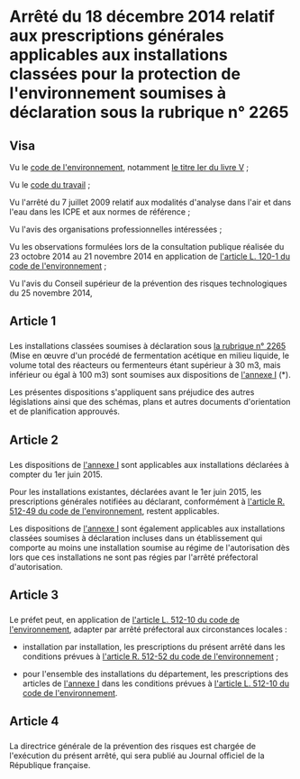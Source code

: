 # Arrêté du 18 décembre 2014 relatif aux prescriptions générales applicables aux installations classées pour la protection de l'environnement soumises à déclaration sous la rubrique n° 2265

## Visa

Vu le [code de l'environnement](https://www.legifrance.gouv.fr/affichCode.do?cidTexte=LEGITEXT000006074220&dateTexte=29990101&categorieLien=cid), notamment [le titre Ier du livre V](https://aida.ineris.fr/consultation_document/1783) ;

Vu le [code du travail](https://www.legifrance.gouv.fr/affichCode.do?cidTexte=LEGITEXT000006072050&dateTexte=29990101&categorieLien=cid) ;

Vu l'arrêté du 7 juillet 2009 relatif aux modalités d'analyse dans l'air et dans l'eau dans les ICPE et aux normes de référence ;

Vu l'avis des organisations professionnelles intéressées ;

Vu les observations formulées lors de la consultation publique réalisée du 23 octobre 2014 au 21 novembre 2014 en application de [l'article L. 120-1 du code de l'environnement](https://aida.ineris.fr/consultation_document/1759#Article_L._120-1) ;

Vu l'avis du Conseil supérieur de la prévention des risques technologiques du 25 novembre 2014,

## Article 1

### 

Les installations classées soumises à déclaration sous [la rubrique n° 2265](https://aida.ineris.fr/consultation_document/10581) (Mise en œuvre d'un procédé de fermentation acétique en milieu liquide, le volume total des réacteurs ou fermenteurs étant supérieur à 30 m3, mais inférieur ou égal à 100 m3) sont soumises aux dispositions de [l'annexe I](#annexe-i :-prescriptions-générales-applicables-aux-installations-classées-pour-la-protection-de-l’environnement-soumises-à-déclaration-sous-la-rubrique-n°-2265) (*).

Les présentes dispositions s'appliquent sans préjudice des autres législations ainsi que des schémas, plans et autres documents d'orientation et de planification approuvés.

## Article 2

### 

Les dispositions de [l'annexe I](#annexe-i :-prescriptions-générales-applicables-aux-installations-classées-pour-la-protection-de-l’environnement-soumises-à-déclaration-sous-la-rubrique-n°-2265) sont applicables aux installations déclarées à compter du 1er juin 2015.

Pour les installations existantes, déclarées avant le 1er juin 2015, les prescriptions générales notifiées au déclarant, conformément à [l'article R. 512-49 du code de l'environnement](https://aida.ineris.fr/consultation_document/1783#Article_R_512_49), restent applicables.

Les dispositions de [l'annexe I](#annexe-i :-prescriptions-générales-applicables-aux-installations-classées-pour-la-protection-de-l’environnement-soumises-à-déclaration-sous-la-rubrique-n°-2265) sont également applicables aux installations classées soumises à déclaration incluses dans un établissement qui comporte au moins une installation soumise au régime de l'autorisation dès lors que ces installations ne sont pas régies par l'arrêté préfectoral d'autorisation.

## Article 3

### 

Le préfet peut, en application de [l'article L. 512-10 du code de l'environnement](https://aida.ineris.fr/consultation_document/1767#Article_L._512-10), adapter par arrêté préfectoral aux circonstances locales :

- installation par installation, les prescriptions du présent arrêté dans les conditions prévues à [l'article R. 512-52 du code de l'environnement](https://aida.ineris.fr/consultation_document/1783#Article_R_512_52) ;

- pour l'ensemble des installations du département, les prescriptions des articles de [l'annexe I](#annexe-i :-prescriptions-générales-applicables-aux-installations-classées-pour-la-protection-de-l’environnement-soumises-à-déclaration-sous-la-rubrique-n°-2265) dans les conditions prévues à [l'article L. 512-10 du code de l'environnement](https://aida.ineris.fr/consultation_document/1767#Article_L._512-10).

## Article 4

### 

La directrice générale de la prévention des risques est chargée de l'exécution du présent arrêté, qui sera publié au Journal officiel de la République française.